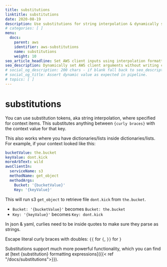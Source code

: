 ```yaml
---
title: substitutions
linktitle: substitutions
date: 2020-08-19
description: Use substitutions for string interpolation & dynamically setting values in the AWS client.
# categories: [ ]
menu:
  docs:
    parent: aws
    identifier: aws-substitutions
    name: substitutions
    weight: 10
seo_article_headline: Set AWS client inputs using interpolation formatting expressions.
seo_description: Dynamically set AWS client arguments without writing code for manual string parsing. 
# social_og_description: 200 chars - if blank fall back to seo_description then description
# social_og_title: Assert dynamic value as expected in pipeline.
# topics: [ ]
---
```

# substitutions
You can use substitution tokens, aka string interpolation, where
specified for context items. This substitutes anything between `{curly
braces}` with the context value for that key. 

This also works where you have dictionaries/lists inside dictionaries/lists. 
For example, if your context looked like this:

```yaml
bucketValue: the.bucket
keyValue: dont.kick
moreArbText: wild
awsClientIn:
  serviceName: s3
  methodName: get_object
  methodArgs:
    Bucket: '{bucketValue}'
    Key: '{keyValue}'
```

This will run s3 `get_object` to retrieve file `dont.kick` from `the.bucket`.

- `Bucket: '{bucketValue}'` becomes `Bucket: the.bucket`
- `Key: '{keyValue}'` becomes `Key: dont.kick`

In json & yaml, curlies need to be inside quotes to make sure they parse
as strings.

Escape literal curly braces with doubles: `{{` for `{`, `}}` for `}`

Substitutions support much more powerful functionality, which you can find at 
[text {substitution} formatting expressions]({{< ref "/docs/substitutions">}}).

